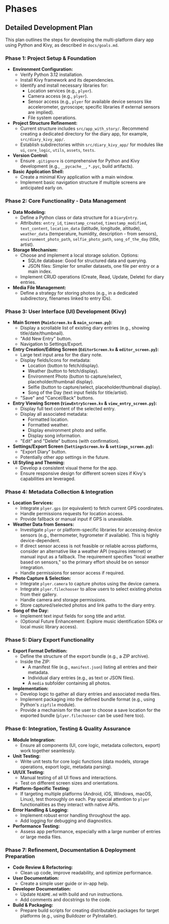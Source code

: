 # Phases

## Detailed Development Plan

This plan outlines the steps for developing the multi-platform diary app using Python and Kivy, as described in `docs/goals.md`.

### Phase 1: Project Setup & Foundation
*   **Environment Configuration:**
    *   Verify Python 3.12 installation.
    *   Install Kivy framework and its dependencies.
    *   Identify and install necessary libraries for:
        *   Location services (e.g., `plyer`).
        *   Camera access (e.g., `plyer`).
        *   Sensor access (e.g., `plyer` for available device sensors like accelerometer, gyroscope; specific libraries if external sensors are implied).
        *   File system operations.
*   **Project Structure Refinement:**
    *   Current structure includes `src/app_with_story/`. Recommend creating a dedicated directory for the diary app, for example, `src/diary_kivy_app/`.
    *   Establish subdirectories within `src/diary_kivy_app/` for modules like `ui`, `core_logic`, `utils`, `assets`, `tests`.
*   **Version Control:**
    *   Ensure `.gitignore` is comprehensive for Python and Kivy development (e.g., `__pycache__`, `*.pyc`, build artifacts).
*   **Basic Application Shell:**
    *   Create a minimal Kivy application with a main window.
    *   Implement basic navigation structure if multiple screens are anticipated early on.

### Phase 2: Core Functionality - Data Management
*   **Data Modeling:**
    *   Define a Python class or data structure for a `DiaryEntry`.
    *   Attributes: `entry_id`, `timestamp_created`, `timestamp_modified`, `text_content`, `location_data` (latitude, longitude, altitude), `weather_data` (temperature, humidity, description - from sensors), `environment_photo_path`, `selfie_photo_path`, `song_of_the_day` (title, artist).
*   **Storage Mechanism:**
    *   Choose and implement a local storage solution. Options:
        *   SQLite database: Good for structured data and querying.
        *   JSON files: Simpler for smaller datasets, one file per entry or a main index.
    *   Implement CRUD operations (Create, Read, Update, Delete) for diary entries.
*   **Media File Management:**
    *   Define a strategy for storing photos (e.g., in a dedicated subdirectory, filenames linked to entry IDs).

### Phase 3: User Interface (UI) Development (Kivy)
*   **Main Screen (`MainScreen.kv` & `main_screen.py`):**
    *   Display a scrollable list of existing diary entries (e.g., showing title/date/thumbnail).
    *   "Add New Entry" button.
    *   Navigation to Settings/Export.
*   **Entry Creation/Editing Screen (`EditorScreen.kv` & `editor_screen.py`):**
    *   Large text input area for the diary note.
    *   Display fields/icons for metadata:
        *   Location (button to fetch/display).
        *   Weather (button to fetch/display).
        *   Environment Photo (button to capture/select, placeholder/thumbnail display).
        *   Selfie (button to capture/select, placeholder/thumbnail display).
        *   Song of the Day (text input fields for title/artist).
    *   "Save" and "Cancel/Back" buttons.
*   **Entry Viewing Screen (`ViewEntryScreen.kv` & `view_entry_screen.py`):**
    *   Display full text content of the selected entry.
    *   Display all associated metadata:
        *   Formatted location.
        *   Formatted weather.
        *   Display environment photo and selfie.
        *   Display song information.
    *   "Edit" and "Delete" buttons (with confirmation).
*   **Settings/Export Screen (`SettingsScreen.kv` & `settings_screen.py`):**
    *   "Export Diary" button.
    *   Potentially other app settings in the future.
*   **UI Styling and Theming:**
    *   Develop a consistent visual theme for the app.
    *   Ensure responsive design for different screen sizes if Kivy's capabilities are leveraged.

### Phase 4: Metadata Collection & Integration
*   **Location Services:**
    *   Integrate `plyer.gps` (or equivalent) to fetch current GPS coordinates.
    *   Handle permissions requests for location access.
    *   Provide fallback or manual input if GPS is unavailable.
*   **Weather Data from Sensors:**
    *   Investigate `plyer` or platform-specific libraries for accessing device sensors (e.g., thermometer, hygrometer if available). This is highly device-dependent.
    *   If direct sensor access is not feasible or reliable across platforms, consider an alternative like a weather API (requires internet) or manual input as a fallback. The requirement specifies "local weather based on sensors," so the primary effort should be on sensor integration.
    *   Handle permissions for sensor access if required.
*   **Photo Capture & Selection:**
    *   Integrate `plyer.camera` to capture photos using the device camera.
    *   Integrate `plyer.filechooser` to allow users to select existing photos from their gallery.
    *   Handle camera and storage permissions.
    *   Store captured/selected photos and link paths to the diary entry.
*   **Song of the Day:**
    *   Implement text input fields for song title and artist.
    *   (Optional Future Enhancement: Explore music identification SDKs or local music library access).

### Phase 5: Diary Export Functionality
*   **Export Format Definition:**
    *   Define the structure of the export bundle (e.g., a ZIP archive).
    *   Inside the ZIP:
        *   A manifest file (e.g., `manifest.json`) listing all entries and their metadata.
        *   Individual diary entries (e.g., as text or JSON files).
        *   A `media` subfolder containing all photos.
*   **Implementation:**
    *   Develop logic to gather all diary entries and associated media files.
    *   Implement packaging into the defined bundle format (e.g., using Python's `zipfile` module).
    *   Provide a mechanism for the user to choose a save location for the exported bundle (`plyer.filechooser` can be used here too).

### Phase 6: Integration, Testing & Quality Assurance
*   **Module Integration:**
    *   Ensure all components (UI, core logic, metadata collectors, export) work together seamlessly.
*   **Unit Testing:**
    *   Write unit tests for core logic functions (data models, storage operations, export logic, metadata parsing).
*   **UI/UX Testing:**
    *   Manual testing of all UI flows and interactions.
    *   Test on different screen sizes and orientations.
*   **Platform-Specific Testing:**
    *   If targeting multiple platforms (Android, iOS, Windows, macOS, Linux), test thoroughly on each. Pay special attention to `plyer` functionalities as they interact with native APIs.
*   **Error Handling & Logging:**
    *   Implement robust error handling throughout the app.
    *   Add logging for debugging and diagnostics.
*   **Performance Testing:**
    *   Assess app performance, especially with a large number of entries or large media files.

### Phase 7: Refinement, Documentation & Deployment Preparation
*   **Code Review & Refactoring:**
    *   Clean up code, improve readability, and optimize performance.
*   **User Documentation:**
    *   Create a simple user guide or in-app help.
*   **Developer Documentation:**
    *   Update `README.md` with build and run instructions.
    *   Add comments and docstrings to the code.
*   **Build & Packaging:**
    *   Prepare build scripts for creating distributable packages for target platforms (e.g., using Buildozer or PyInstaller).
